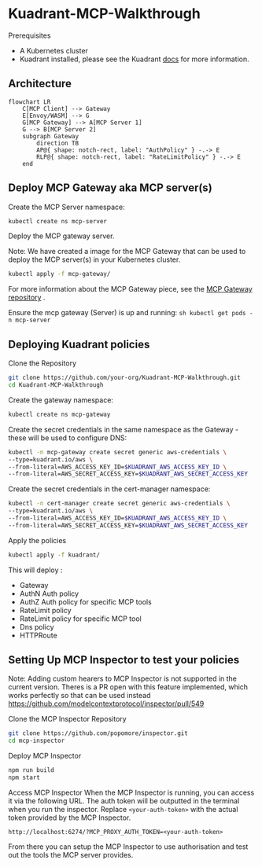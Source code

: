 # Kuadrant-MCP-Walkthrough
Prerequisites
- A Kubernetes cluster 
- Kuadrant installed, please see the Kuadrant [docs](https://docs.kuadrant.io/latest/install-helm/) for more information.

## Architecture

```mermaid
flowchart LR
    C[MCP Client] --> Gateway
    E[Envoy/WASM] --> G
    G[MCP Gateway] --> A[MCP Server 1]
    G --> B[MCP Server 2]
    subgraph Gateway
        direction TB
        AP@{ shape: notch-rect, label: "AuthPolicy" } -.-> E
        RLP@{ shape: notch-rect, label: "RateLimitPolicy" } -.-> E
    end
```

## Deploy MCP Gateway aka MCP server(s)

Create the MCP Server namespace:

```sh
kubectl create ns mcp-server
```

Deploy the MCP gateway server.

Note: We have created a image for the MCP Gateway that can be used to deploy the MCP server(s) in your Kubernetes cluster.

```sh
kubectl apply -f mcp-gateway/
```
For more information about the MCP Gateway piece, see the [MCP Gateway repository](https://github.com/david-martin/mcp-gateway-poc) .


Ensure the mcp gateway (Server) is up and running:
    ```sh
    kubectl get pods -n mcp-server
    ```

## Deploying Kuadrant policies 

Clone the Repository
```sh
git clone https://github.com/your-org/Kuadrant-MCP-Walkthrough.git
cd Kuadrant-MCP-Walkthrough
```

 Create the gateway namespace:

```sh
kubectl create ns mcp-gateway
```

Create the secret credentials in the same namespace as the Gateway - these will be used to configure DNS:

```sh
kubectl -n mcp-gateway create secret generic aws-credentials \
--type=kuadrant.io/aws \
--from-literal=AWS_ACCESS_KEY_ID=$KUADRANT_AWS_ACCESS_KEY_ID \
--from-literal=AWS_SECRET_ACCESS_KEY=$KUADRANT_AWS_SECRET_ACCESS_KEY
```

Create the secret credentials in the cert-manager namespace:

```sh
kubectl -n cert-manager create secret generic aws-credentials \
--type=kuadrant.io/aws \
--from-literal=AWS_ACCESS_KEY_ID=$KUADRANT_AWS_ACCESS_KEY_ID \
--from-literal=AWS_SECRET_ACCESS_KEY=$KUADRANT_AWS_SECRET_ACCESS_KEY
```   

Apply the policies
```sh
kubectl apply -f kuadrant/
```
This will deploy :
* Gateway
* AuthN Auth policy
* AuthZ Auth policy for specific MCP tools
* RateLimit policy
* RateLimit policy for specific MCP tool
* Dns policy
* HTTPRoute
  

## Setting Up MCP Inspector to test your policies

Note: Adding custom hearers to MCP Inspector is not supported in the current version. Theres is a PR open with this feature implemented, which works perfectly so that can be used instead https://github.com/modelcontextprotocol/inspector/pull/549 


Clone the MCP Inspector Repository
```bash
git clone https://github.com/popomore/inspector.git
cd mcp-inspector
```

Deploy MCP Inspector
```bash
npm run build
npm start
```

Access MCP Inspector
When the MCP Inspector is running, you can access it via the following URL. The auth token will be outputted in the terminal when you run the inspector. Replace `<your-auth-token>` with the actual token provided by the MCP Inspector.
```
http://localhost:6274/?MCP_PROXY_AUTH_TOKEN=<your-auth-token>
```
From there you can setup the MCP Inspector to use authorisation and test out the tools the MCP server provides.

